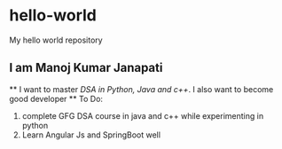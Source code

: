 # hello-world
My hello world repository

## I am Manoj Kumar Janapati
** I want to master *DSA in Python, Java and c++*. I also want to become good developer **
To Do:
  1. complete GFG DSA course in java and c++ while experimenting in python
  2. Learn Angular Js and SpringBoot well
